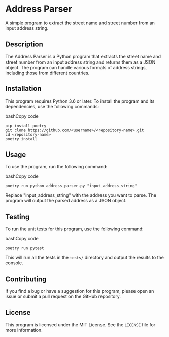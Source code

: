 # Address Parser 

A simple program to extract the street name and street number from an input address string.

## Description

The Address Parser is a Python program that extracts the street name and street number from an input address string and returns them as a JSON object. The program can handle various formats of address strings, including those from different countries.

## Installation

This program requires Python 3.6 or later. To install the program and its dependencies, use the following commands:

bashCopy code

```
pip install poetry
git clone https://github.com/<username>/<repository-name>.git
cd <repository-name>
poetry install
```

## Usage

To use the program, run the following command:

bashCopy code

`poetry run python address_parser.py "input_address_string"`

Replace "input_address_string" with the address you want to parse. The program will output the parsed address as a JSON object.

## Testing

To run the unit tests for this program, use the following command:

bashCopy code

`poetry run pytest`

This will run all the tests in the `tests/` directory and output the results to the console.

## Contributing

If you find a bug or have a suggestion for this program, please open an issue or submit a pull request on the GitHub repository.

## License

This program is licensed under the MIT License. See the `LICENSE` file for more information.
